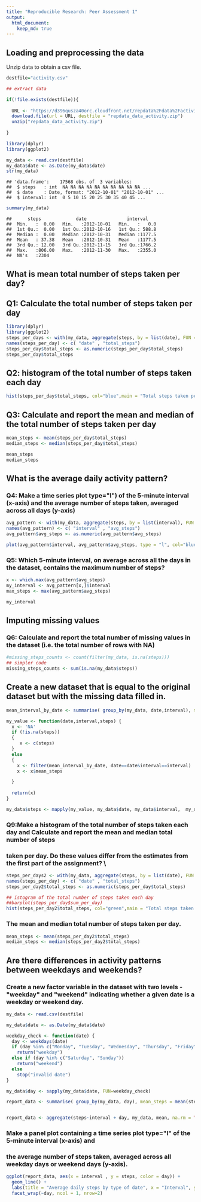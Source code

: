 ```yaml
---
title: "Reproducible Research: Peer Assessment 1"
output: 
  html_document:
    keep_md: true
---
```



## Loading and preprocessing the data

Unzip data to obtain a csv file.


```r
destfile="activity.csv"    

## extract data 

if(!file.exists(destfile)){
  
  URL <- "https://d396qusza40orc.cloudfront.net/repdata%2Fdata%2Factivity.zip" 
  download.file(url = URL, destfile = "repdata_data_activity.zip") 
  unzip("repdata_data_activity.zip")
  
}

library(dplyr)
library(ggplot2)

my_data <- read.csv(destfile)
my_data$date <- as.Date(my_data$date)
str(my_data)
```

```
## 'data.frame':	17568 obs. of  3 variables:
##  $ steps   : int  NA NA NA NA NA NA NA NA NA NA ...
##  $ date    : Date, format: "2012-10-01" "2012-10-01" ...
##  $ interval: int  0 5 10 15 20 25 30 35 40 45 ...
```

```r
summary(my_data)
```

```
##      steps             date               interval     
##  Min.   :  0.00   Min.   :2012-10-01   Min.   :   0.0  
##  1st Qu.:  0.00   1st Qu.:2012-10-16   1st Qu.: 588.8  
##  Median :  0.00   Median :2012-10-31   Median :1177.5  
##  Mean   : 37.38   Mean   :2012-10-31   Mean   :1177.5  
##  3rd Qu.: 12.00   3rd Qu.:2012-11-15   3rd Qu.:1766.2  
##  Max.   :806.00   Max.   :2012-11-30   Max.   :2355.0  
##  NA's   :2304
```

## What is mean total number of steps taken per day?
## Q1: Calculate the total number of steps taken per day

```r
library(dplyr)
library(ggplot2)
steps_per_days <- with(my_data, aggregate(steps, by = list(date), FUN = sum, na.rm = TRUE))
names(steps_per_day) <- c( "date" , "total_steps")
steps_per_day$total_steps <- as.numeric(steps_per_day$total_steps)
steps_per_day$total_steps
```
## Q2: histogram of the total number of steps taken each day

```r
hist(steps_per_day$total_steps, col="blue",main = "Total steps taken per day", xlab = "steps counts")
```

## Q3: Calculate and report the mean and median of the total number of steps taken per day

```r
mean_steps <- mean(steps_per_day$total_steps)
median_steps <- median(steps_per_day$total_steps)

mean_steps
median_steps
```



## What is the average daily activity pattern?

### Q4: Make a time series plot type="l") of the 5-minute interval (x-axis) and the average number of steps taken, averaged across all days (y-axis)


```r
avg_pattern <- with(my_data, aggregate(steps, by = list(interval), FUN = mean, na.rm = TRUE))
names(avg_pattern) <- c( "interval" , "avg_steps")
avg_pattern$avg_steps <- as.numeric(avg_pattern$avg_steps)

plot(avg_pattern$interval, avg_pattern$avg_steps, type = "l", col="blue", lwd = 2, xlab="Interval", ylab="Average number of steps", main="Average number of steps per intervals")
```

### Q5: Which 5-minute interval, on average across all the days in the dataset, contains the maximum number of steps?

```r
x <- which.max(avg_pattern$avg_steps)
my_interval <- avg_pattern[x,]$interval
max_steps <- max(avg_pattern$avg_steps)

my_interval
```


## Imputing missing values

### Q6: Calculate and report the total number of missing values in the dataset (i.e. the total number of rows with NA)


```r
#missing_steps_counts <- count(filter(my_data, is.na(steps)))
## simpler code
missing_steps_counts <- sum(is.na(my_data$steps))
```



## Create a new dataset that is equal to the original dataset but with the missing data filled in.


```r
mean_interval_by_date <- summarise( group_by(my_data, date,interval), mean_steps = mean(steps), na.rm = TRUE)

my_value <- function(date,interval,steps) {
  x <- 'NA'
  if (!is.na(steps))
  {
     x <- c(steps)
  }
  else
  {
    x <- filter(mean_interval_by_date, date==date&interval==interval)
    x <- x$mean_steps

  }
    
  return(x)  
}

my_data$steps <- mapply(my_value, my_data$date, my_data$interval,  my_data$steps)
```

### Q9:Make a histogram of the total number of steps taken each day and Calculate and report the mean and median total number of steps 
### taken per day. Do these values differ from the estimates from the first part of the assignment? \


```r
steps_per_days2 <- with(my_data, aggregate(steps, by = list(date), FUN = sum, na.rm = TRUE))
names(steps_per_day) <- c( "date" , "total_steps")
steps_per_day2$total_steps <- as.numeric(steps_per_day$total_steps)

## istogram of the total number of steps taken each day
##barplot(steps_per_day$sum_per_day)
hist(steps_per_day2$total_steps, col="green",main = "Total steps taken per day", xlab = "steps counts")
```

### The mean and median total number of steps  taken per day.


```r
mean_steps <- mean(steps_per_day2$total_steps)
median_steps <- median(steps_per_day2$total_steps)
```


## Are there differences in activity patterns between weekdays and weekends?

### Create a new factor variable in the dataset with two levels - "weekday" and "weekend" indicating whether a given date is a weekday or weekend day.


```r
my_data <- read.csv(destfile)

my_data$date <- as.Date(my_data$date)

weekday_check <- function(date) {
  day <- weekdays(date)
  if (day %in% c("Monday", "Tuesday", "Wednesday", "Thursday", "Friday"))
    return("weekday")
  else if (day %in% c("Saturday", "Sunday"))
    return("weekend")
  else
    stop("invalid date")
}

my_data$day <- sapply(my_data$date, FUN=weekday_check)

report_data <- summarise( group_by(my_data, day), mean_steps = mean(steps), na.rm = TRUE)


report_data <- aggregate(steps~interval + day, my_data, mean, na.rm = TRUE)
```

### Make a panel plot containing a time series plot type="l" of the 5-minute interval (x-axis) and 
### the average number of steps taken, averaged across all weekday days or weekend days (y-axis). 


```r
ggplot(report_data, aes(x = interval , y = steps, color = day)) +
  geom_line() +
  labs(title = "Average daily steps by type of date", x = "Interval", y = "Average number of steps") +
  facet_wrap(~day, ncol = 1, nrow=2)
```
